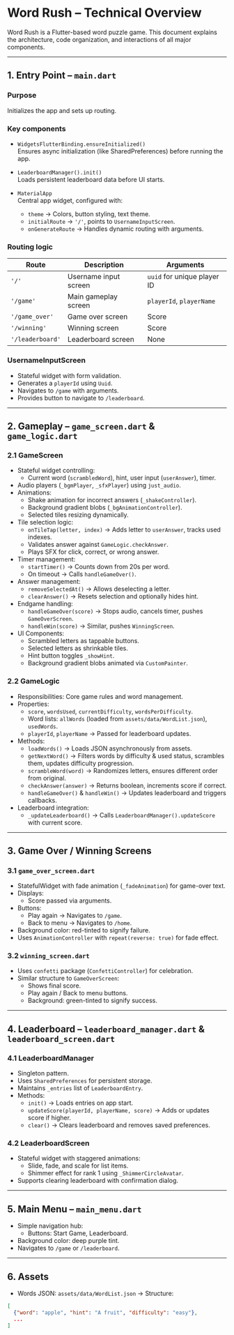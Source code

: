 # Word Rush – Technical Overview

Word Rush is a Flutter-based word puzzle game. This document explains the architecture, code organization, and interactions of all major components.

---

## 1. Entry Point – `main.dart`

### Purpose
Initializes the app and sets up routing.

### Key components

- `WidgetsFlutterBinding.ensureInitialized()`  
  Ensures async initialization (like SharedPreferences) before running the app.

- `LeaderboardManager().init()`  
  Loads persistent leaderboard data before UI starts.

- `MaterialApp`  
  Central app widget, configured with:
  - `theme` → Colors, button styling, text theme.
  - `initialRoute` → `'/'`, points to `UsernameInputScreen`.
  - `onGenerateRoute` → Handles dynamic routing with arguments.

### Routing logic

| Route         | Description                    | Arguments                   |
|---------------|-------------------------------|-----------------------------|
| `'/'`         | Username input screen          | `uuid` for unique player ID |
| `'/game'`     | Main gameplay screen           | `playerId`, `playerName`    |
| `'/game_over'`| Game over screen               | Score                       |
| `'/winning'`  | Winning screen                 | Score                       |
| `'/leaderboard'`| Leaderboard screen           | None                        |

### UsernameInputScreen

- Stateful widget with form validation.
- Generates a `playerId` using `Uuid`.
- Navigates to `/game` with arguments.
- Provides button to navigate to `/leaderboard`.

---

## 2. Gameplay – `game_screen.dart` & `game_logic.dart`

### 2.1 GameScreen

- Stateful widget controlling:
  - Current word (`scrambledWord`), hint, user input (`userAnswer`), timer.
- Audio players (`_bgmPlayer`, `_sfxPlayer`) using `just_audio`.
- Animations:
  - Shake animation for incorrect answers (`_shakeController`).
  - Background gradient blobs (`_bgAnimationController`).
  - Selected tiles resizing dynamically.
- Tile selection logic:
  - `onTileTap(letter, index)` → Adds letter to `userAnswer`, tracks used indexes.
  - Validates answer against `GameLogic.checkAnswer`.
  - Plays SFX for click, correct, or wrong answer.
- Timer management:
  - `startTimer()` → Counts down from 20s per word.
  - On timeout → Calls `handleGameOver()`.
- Answer management:
  - `removeSelectedAt()` → Allows deselecting a letter.
  - `clearAnswer()` → Resets selection and optionally hides hint.
- Endgame handling:
  - `handleGameOver(score)` → Stops audio, cancels timer, pushes `GameOverScreen`.
  - `handleWin(score)` → Similar, pushes `WinningScreen`.
- UI Components:
  - Scrambled letters as tappable buttons.
  - Selected letters as shrinkable tiles.
  - Hint button toggles `_showHint`.
  - Background gradient blobs animated via `CustomPainter`.

### 2.2 GameLogic

- Responsibilities: Core game rules and word management.
- Properties:
  - `score`, `wordsUsed`, `currentDifficulty`, `wordsPerDifficulty`.
  - Word lists: `allWords` (loaded from `assets/data/WordList.json`), `usedWords`.
  - `playerId`, `playerName` → Passed for leaderboard updates.
- Methods:
  - `loadWords()` → Loads JSON asynchronously from assets.
  - `getNextWord()` → Filters words by difficulty & used status, scrambles them, updates difficulty progression.
  - `scrambleWord(word)` → Randomizes letters, ensures different order from original.
  - `checkAnswer(answer)` → Returns boolean, increments score if correct.
  - `handleGameOver()` & `handleWin()` → Updates leaderboard and triggers callbacks.
- Leaderboard integration:
  - `_updateLeaderboard()` → Calls `LeaderboardManager().updateScore` with current score.

---

## 3. Game Over / Winning Screens

### 3.1 `game_over_screen.dart`

- StatefulWidget with fade animation (`_fadeAnimation`) for game-over text.
- Displays:
  - Score passed via arguments.
- Buttons:
  - Play again → Navigates to `/game`.
  - Back to menu → Navigates to `/home`.
- Background color: red-tinted to signify failure.
- Uses `AnimationController` with `repeat(reverse: true)` for fade effect.

### 3.2 `winning_screen.dart`

- Uses `confetti` package (`ConfettiController`) for celebration.
- Similar structure to `GameOverScreen`:
  - Shows final score.
  - Play again / Back to menu buttons.
  - Background: green-tinted to signify success.

---

## 4. Leaderboard – `leaderboard_manager.dart` & `leaderboard_screen.dart`

### 4.1 LeaderboardManager

- Singleton pattern.
- Uses `SharedPreferences` for persistent storage.
- Maintains `_entries` list of `LeaderboardEntry`.
- Methods:
  - `init()` → Loads entries on app start.
  - `updateScore(playerId, playerName, score)` → Adds or updates score if higher.
  - `clear()` → Clears leaderboard and removes saved preferences.

### 4.2 LeaderboardScreen

- Stateful widget with staggered animations:
  - Slide, fade, and scale for list items.
  - Shimmer effect for rank 1 using `_ShimmerCircleAvatar`.
- Supports clearing leaderboard with confirmation dialog.

---

## 5. Main Menu – `main_menu.dart`

- Simple navigation hub:
  - Buttons: Start Game, Leaderboard.
- Background color: deep purple tint.
- Navigates to `/game` or `/leaderboard`.

---

## 6. Assets

- Words JSON: `assets/data/WordList.json` → Structure:

```json
[
  {"word": "apple", "hint": "A fruit", "difficulty": "easy"},
  ...
]

